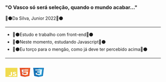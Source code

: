 ### "O Vasco só será seleção, quando o mundo acabar..."
🔴⚫Da Silva, Junior 2022🔴⚫

<hr></hr>

- 🔴⚫Estudo e trabalho com front-end🔴⚫
- 🔴⚫Neste momento, estudando Javascript🔴⚫
- 🔴⚫Eu torço para o mengão, como já deve ter percebido acima🔴⚫

<hr></hr>

<div style="display: inline_block"><br>
  <img align="center" alt="Js" height="30" width="40" src="https://raw.githubusercontent.com/devicons/devicon/master/icons/javascript/javascript-plain.svg">
  <img align="center" alt="HTML" height="30" width="40" src="https://raw.githubusercontent.com/devicons/devicon/master/icons/html5/html5-original.svg">
  <img align="center" alt="CSS" height="30" width="40" src="https://raw.githubusercontent.com/devicons/devicon/master/icons/css3/css3-original.svg">
